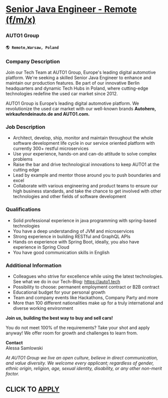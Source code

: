 # [Senior Java Engineer - Remote (f/m/x)](https://www.remotewlb.com/apply/senior-java-engineer-remote-f-m-x)  
### AUTO1 Group  
#### `🌎 Remote,Warsaw, Poland`  

### **Company Description**

Join our Tech Team at AUTO1 Group, Europe's leading digital automotive platform. We're seeking a skilled Senior Java Engineer to enhance and maintain our production features. Be part of our innovative Berlin headquarters and dynamic Tech Hubs in Poland, where cutting-edge technologies redefine the used car market since 2012.

AUTO1 Group is Europe’s leading digital automotive platform. We revolutionize the used car market with our well-known brands **Autohero, wirkaufendeinauto.de and AUTO1.com.**

###  **Job Description**

  * Architect, develop, ship, monitor and maintain throughout the whole software development life cycle in our service oriented platform with currently 300+ restful microservices
  * Use your experience, hands-on and can-do attitude to solve complex problems 
  * Raise the bar and drive technological innovations to keep AUTO1 at the cutting edge
  * Lead by example and mentor those around you to push boundaries and excel 
  * Collaborate with various engineering and product teams to ensure our high business standards, and take the chance to get involved with other technologies and other fields of software development

###  **Qualifications**

  * Solid professional experience in java programming with spring-based technologies
  * You have a deep understanding of JVM and microservices
  * Strong experience in building RESTful and GraphQL APIs
  * Hands on experience with Spring Boot, ideally, you also have experience in Spring Cloud
  * You have good communication skills in English

###  **Additional Information**

  * Colleagues who strive for excellence while using the latest technologies. See what we do in our Tech-Blog: https://auto1.tech
  * Possibility to choose: permanent employment contract or B2B contract
  * Educational budget for your personal growth
  * Team and company events like Hackathons, Company Party and more
  * More than 100 different nationalities make up for a truly international and diverse working environment

 **Join us, building the best way to buy and sell cars!**

You do not meet 100% of the requirements? Take your shot and apply anyway! We offer room for growth and challenges to learn from.

 **Contact**  
Alessa Samlowski

 _At AUTO1 Group we live an open culture, believe in direct communication, and value diversity. We welcome every applicant; regardless of gender, ethnic origin, religion, age, sexual identity, disability, or any other non-merit factor._

  
## CLICK TO [APPLY](https://www.remotewlb.com/apply/senior-java-engineer-remote-f-m-x)

